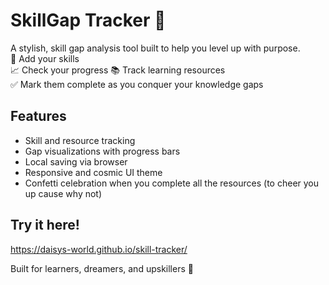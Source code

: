 # SkillGap Tracker 🚀

A stylish, skill gap analysis tool built to help you level up with purpose.  
📌 Add your skills  
📈 Check your progress
📚 Track learning resources  
✅ Mark them complete as you conquer your knowledge gaps

## Features

- Skill and resource tracking
- Gap visualizations with progress bars
- Local saving via browser 
- Responsive and cosmic UI theme
- Confetti celebration when you complete all the resources (to cheer you up cause why not)

## Try it here!
https://daisys-world.github.io/skill-tracker/

Built for learners, dreamers, and upskillers 🌌
